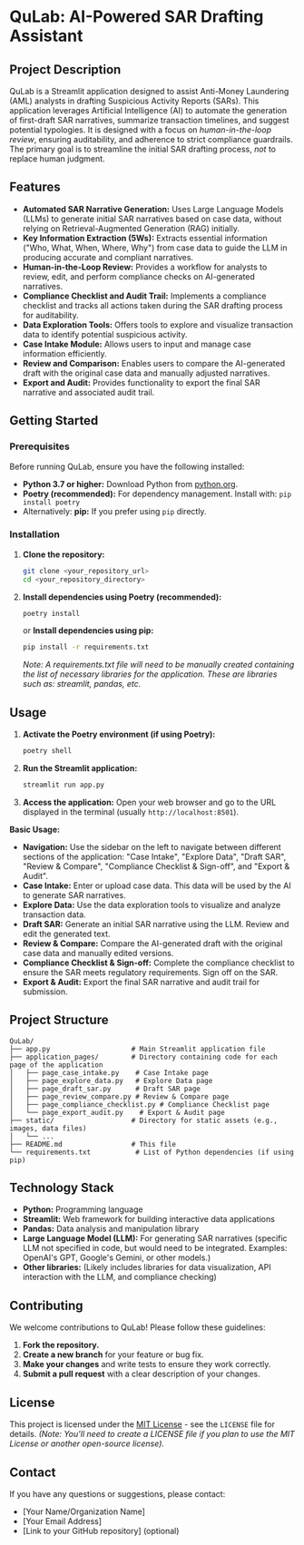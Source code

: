 # QuLab: AI-Powered SAR Drafting Assistant

## Project Description

QuLab is a Streamlit application designed to assist Anti-Money Laundering (AML) analysts in drafting Suspicious Activity Reports (SARs). This application leverages Artificial Intelligence (AI) to automate the generation of first-draft SAR narratives, summarize transaction timelines, and suggest potential typologies.  It is designed with a focus on *human-in-the-loop review*, ensuring auditability, and adherence to strict compliance guardrails. The primary goal is to streamline the initial SAR drafting process, *not* to replace human judgment.

## Features

*   **Automated SAR Narrative Generation:** Uses Large Language Models (LLMs) to generate initial SAR narratives based on case data, without relying on Retrieval-Augmented Generation (RAG) initially.
*   **Key Information Extraction (5Ws):** Extracts essential information ("Who, What, When, Where, Why") from case data to guide the LLM in producing accurate and compliant narratives.
*   **Human-in-the-Loop Review:** Provides a workflow for analysts to review, edit, and perform compliance checks on AI-generated narratives.
*   **Compliance Checklist and Audit Trail:** Implements a compliance checklist and tracks all actions taken during the SAR drafting process for auditability.
*   **Data Exploration Tools:** Offers tools to explore and visualize transaction data to identify potential suspicious activity.
*   **Case Intake Module:** Allows users to input and manage case information efficiently.
*   **Review and Comparison:** Enables users to compare the AI-generated draft with the original case data and manually adjusted narratives.
*   **Export and Audit:** Provides functionality to export the final SAR narrative and associated audit trail.

## Getting Started

### Prerequisites

Before running QuLab, ensure you have the following installed:

*   **Python 3.7 or higher:**  Download Python from [python.org](https://www.python.org/).
*   **Poetry (recommended):** For dependency management.  Install with: `pip install poetry`
*   Alternatively: **pip:**  If you prefer using `pip` directly.

### Installation

1.  **Clone the repository:**
    ```bash
    git clone <your_repository_url>
    cd <your_repository_directory>
    ```

2.  **Install dependencies using Poetry (recommended):**
    ```bash
    poetry install
    ```

    or **Install dependencies using pip:**
    ```bash
    pip install -r requirements.txt
    ```
    *Note:  A requirements.txt file will need to be manually created containing the list of necessary libraries for the application.  These are libraries such as: streamlit, pandas, etc.*

## Usage

1.  **Activate the Poetry environment (if using Poetry):**
    ```bash
    poetry shell
    ```

2.  **Run the Streamlit application:**
    ```bash
    streamlit run app.py
    ```

3.  **Access the application:** Open your web browser and go to the URL displayed in the terminal (usually `http://localhost:8501`).

**Basic Usage:**

*   **Navigation:** Use the sidebar on the left to navigate between different sections of the application: "Case Intake", "Explore Data", "Draft SAR", "Review & Compare", "Compliance Checklist & Sign-off", and "Export & Audit".
*   **Case Intake:** Enter or upload case data. This data will be used by the AI to generate SAR narratives.
*   **Explore Data:** Use the data exploration tools to visualize and analyze transaction data.
*   **Draft SAR:** Generate an initial SAR narrative using the LLM.  Review and edit the generated text.
*   **Review & Compare:** Compare the AI-generated draft with the original case data and manually edited versions.
*   **Compliance Checklist & Sign-off:** Complete the compliance checklist to ensure the SAR meets regulatory requirements.  Sign off on the SAR.
*   **Export & Audit:** Export the final SAR narrative and audit trail for submission.

## Project Structure

```
QuLab/
├── app.py                    # Main Streamlit application file
├── application_pages/        # Directory containing code for each page of the application
│   ├── page_case_intake.py    # Case Intake page
│   ├── page_explore_data.py   # Explore Data page
│   ├── page_draft_sar.py      # Draft SAR page
│   ├── page_review_compare.py # Review & Compare page
│   ├── page_compliance_checklist.py # Compliance Checklist page
│   └── page_export_audit.py    # Export & Audit page
├── static/                   # Directory for static assets (e.g., images, data files)
│   └── ...
├── README.md                 # This file
└── requirements.txt           # List of Python dependencies (if using pip)
```

## Technology Stack

*   **Python:** Programming language
*   **Streamlit:** Web framework for building interactive data applications
*   **Pandas:** Data analysis and manipulation library
*   **Large Language Model (LLM):** For generating SAR narratives (specific LLM not specified in code, but would need to be integrated.  Examples: OpenAI's GPT, Google's Gemini, or other models.)
*   **Other libraries:** (Likely includes libraries for data visualization, API interaction with the LLM, and compliance checking)

## Contributing

We welcome contributions to QuLab! Please follow these guidelines:

1.  **Fork the repository.**
2.  **Create a new branch** for your feature or bug fix.
3.  **Make your changes** and write tests to ensure they work correctly.
4.  **Submit a pull request** with a clear description of your changes.

## License

This project is licensed under the [MIT License](LICENSE) - see the `LICENSE` file for details. *(Note: You'll need to create a LICENSE file if you plan to use the MIT License or another open-source license).*

## Contact

If you have any questions or suggestions, please contact:

*   [Your Name/Organization Name]
*   [Your Email Address]
*   [Link to your GitHub repository] (optional)
